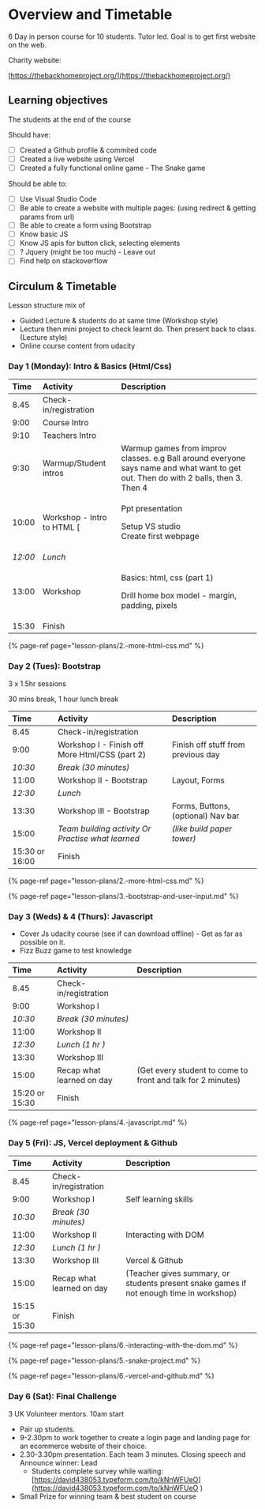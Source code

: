 # Overview and Timetable

6 Day in person course for 10 students. Tutor led. Goal is to get first website on the web.

Charity website:

[https://thebackhomeproject.org/](https://thebackhomeproject.org/)

## Learning objectives

The students at the end of the course

Should have:

* [ ] Created a Github profile & commited code
* [ ] Created a live website using Vercel
* [ ] Created a fully functional online game - The Snake game

Should be able to:

* [ ] Use Visual Studio Code
* [ ] Be able to create a website with multiple pages: \(using redirect & getting params from url\)
* [ ] Be able to create a form using Bootstrap
* [ ] Know basic JS
* [ ] Know JS apis for button click, selecting elements
* [ ] ? Jquery \(might be too much\) - Leave out
* [ ] Find help on stackoverflow

## Circulum & Timetable

Lesson structure mix of

* Guided Lecture & students do at same time \(Workshop style\)
* Lecture then mini project to check learnt do. Then present back to class. \(Lecture style\)
* Online course content from udacity

### Day 1 \(Monday\): Intro & Basics \(Html/Css\)

<table>
  <thead>
    <tr>
      <th style="text-align:left">Time</th>
      <th style="text-align:left">Activity</th>
      <th style="text-align:left">Description</th>
    </tr>
  </thead>
  <tbody>
    <tr>
      <td style="text-align:left">8.45</td>
      <td style="text-align:left">Check-in/registration</td>
      <td style="text-align:left"></td>
    </tr>
    <tr>
      <td style="text-align:left">9:00</td>
      <td style="text-align:left">Course Intro</td>
      <td style="text-align:left"></td>
    </tr>
    <tr>
      <td style="text-align:left">9:10</td>
      <td style="text-align:left">Teachers Intro</td>
      <td style="text-align:left"></td>
    </tr>
    <tr>
      <td style="text-align:left">9:30</td>
      <td style="text-align:left">Warmup/Student intros</td>
      <td style="text-align:left">Warmup games from improv classes. e.g Ball around everyone says name and
        what want to get out. Then do with 2 balls, then 3. Then 4</td>
    </tr>
    <tr>
      <td style="text-align:left">10:00</td>
      <td style="text-align:left">Workshop - Intro to HTML [</td>
      <td style="text-align:left">
        <p>Ppt presentation</p>
        <p>Setup VS studio
          <br />Create first webpage</p>
      </td>
    </tr>
    <tr>
      <td style="text-align:left"><em>12:00</em>
      </td>
      <td style="text-align:left"><em>Lunch</em>
      </td>
      <td style="text-align:left"></td>
    </tr>
    <tr>
      <td style="text-align:left">13:00</td>
      <td style="text-align:left">Workshop</td>
      <td style="text-align:left">
        <p>Basics: html, css (part 1)</p>
        <p>Drill home box model - margin, padding, pixels</p>
      </td>
    </tr>
    <tr>
      <td style="text-align:left">15:30</td>
      <td style="text-align:left">Finish</td>
      <td style="text-align:left"></td>
    </tr>
  </tbody>
</table>

{% page-ref page="lesson-plans/2.-more-html-css.md" %}

### Day 2 \(Tues\): Bootstrap

3 x 1.5hr sessions

30 mins break, 1 hour lunch break

| Time | Activity | Description |
| :--- | :--- | :--- |
| 8.45 | Check-in/registration |  |
| 9:00 | Workshop I - Finish off More Html/CSS  \(part 2\) | Finish off stuff from previous day  |
| _10:30_ | _Break \(30 minutes\)_ |  |
| 11:00 | Workshop II - Bootstrap | Layout, Forms |
| _12:30_ | _Lunch_ |  |
| 13:30 | Workshop III - Bootstrap | Forms, Buttons, \(optional\) Nav bar |
| 15:00 | _Team building activity Or Practise what learned_ | _\(like build paper tower\)_ |
| 15:30 or 16:00 | Finish |  |

{% page-ref page="lesson-plans/2.-more-html-css.md" %}

{% page-ref page="lesson-plans/3.-bootstrap-and-user-input.md" %}

### Day 3 \(Weds\) & 4 \(Thurs\): Javascript

* Cover Js udacity course \(see if can download offline\) - Get as far as possible on it. 
* Fizz Buzz game to test knowledge

| Time | Activity | Description |
| :--- | :--- | :--- |
| 8.45 | Check-in/registration |  |
| 9:00 | Workshop I |  |
| _10:30_ | _Break \(30 minutes\)_ |  |
| 11:00 | Workshop II |  |
| _12:30_ | _Lunch \(1 hr \)_ |  |
| 13:30 | Workshop III |  |
| 15:00 | Recap what learned on day | \(Get every student to come to front and talk for 2 minutes\) |
| 15:20 or 15:30 | Finish |  |

{% page-ref page="lesson-plans/4.-javascript.md" %}

### Day 5 \(Fri\): JS, Vercel deployment & Github

| Time | Activity | Description |
| :--- | :--- | :--- |
| 8.45 | Check-in/registration |  |
| 9:00 | Workshop I | Self learning skills |
| _10:30_ | _Break \(30 minutes\)_ |  |
| 11:00 | Workshop II | Interacting with DOM |
| _12:30_ | _Lunch \(1 hr \)_ |  |
| 13:30 | Workshop III | Vercel & Github |
| 15:00 | Recap what learned on day | \(Teacher gives summary, or students present snake games if not enough time in workshop\) |
| 15:15 or 15:30 | Finish |  |

{% page-ref page="lesson-plans/6.-interacting-with-the-dom.md" %}

{% page-ref page="lesson-plans/5.-snake-project.md" %}

{% page-ref page="lesson-plans/6.-vercel-and-github.md" %}



### Day 6 \(Sat\): Final Challenge

3 UK Volunteer mentors. 10am start

* Pair up students.  
* 9-2.30pm to work together to create a login page and landing page for an ecommerce website of their choice.
* 2.30-3.30pm presentation. Each team 3 minutes. Closing speech and Announce winner: Lead 
  * Students complete survey while waiting: [https://david438053.typeform.com/to/kNnWFUeO](https://david438053.typeform.com/to/kNnWFUeO
    )
* Small Prize for winning team & best student on course

